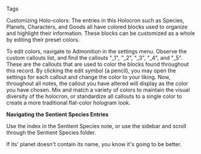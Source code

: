 


Tags

Customizing Holo-colors:
The entries in this Holocron such as Species, Planets, Characters, and Goods all have colored blocks used to organize and highlight their information. These blocks can be customized as a whole by editing their preset colors. 

To edit colors, navigate to Admonition in the settings menu. Observe the custom callouts list, and find the callouts "_1", "_2", "_3", "_4", and "_5".    These are the callouts that are used to color the blocks found throughout this record. By clicking the edit symbol (a pencil), you may open the settings for each callout and change the color to  your liking. Now, throughout all notes, the callout you have altered will display as the color you have chosen. Mix and match a variety of colors to maintain the visual diversity of the holocron, or standardize all callouts to a single color to create a more traditional flat-color hologram look.


**Navigating the Sentient Species Entries**

Use the index in the Sentient Species note, or use the sidebar and scroll through the Sentient Species folder.

If its' planet doesn't contain its name, you know it's going to be better.